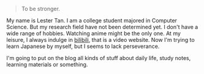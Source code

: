> To be stronger.

My name is Lester Tan. I am a college student majored in Computer Science. But my research field have not been determined yet. I don't have a wide range of hobbies. Watching anime might be the only one. At my leisure, I always indulge in [bilibili](<https://space.bilibili.com/3434934>), that is a video website. Now I'm trying to learn Japanese by myself, but I seems to lack perseverance.

I'm going to put on the blog all kinds of stuff about daily life, study notes, learning materials or something.

